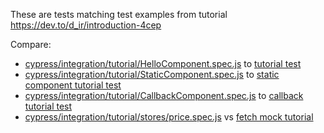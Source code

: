 These are tests matching test examples from tutorial https://dev.to/d_ir/introduction-4cep

Compare:
- [cypress/integration/tutorial/HelloComponent.spec.js](cypress/integration/tutorial/HelloComponent.spec.js) to [tutorial test](https://dev.to/d_ir/setting-up-a-svelte-test-environment-2f3e)
- [cypress/integration/tutorial/StaticComponent.spec.js](cypress/integration/tutorial/StaticComponent.spec.js) to [static component tutorial test](https://dev.to/d_ir/mounting-components-and-asserting-on-the-dom-9kc)
- [cypress/integration/tutorial/CallbackComponent.spec.js](cypress/integration/tutorial/CallbackComponent.spec.js) to [callback tutorial test](https://dev.to/d_ir/testing-the-onmount-callback-464g)
- [cypress/integration/tutorial/stores/price.spec.js](cypress/integration/tutorial/stores/price.spec.js) vs [fetch mock tutorial](https://dev.to/d_ir/testing-svelte-stores-and-mocking-dependencies-m30)
